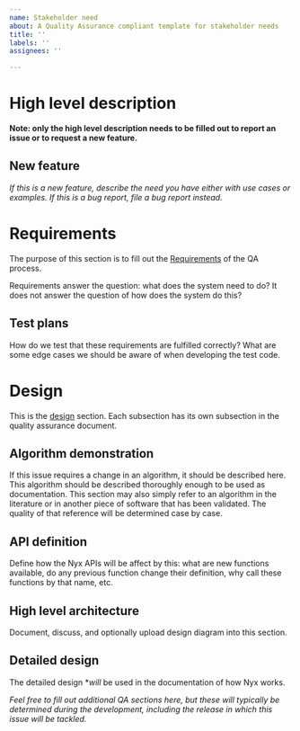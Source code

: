 ```yaml
---
name: Stakeholder need
about: A Quality Assurance compliant template for stakeholder needs
title: ''
labels: ''
assignees: ''

---
```


# High level description

**Note: only the high level description needs to be filled out to report an issue or to request a new feature.**

## New feature
_If this is a new feature, describe the need you have either with use cases or examples. If this is a bug report, file a bug report instead._

# Requirements
The purpose of this section is to fill out the [Requirements](https://quality.nyxspace.com/process/requirements/) of the QA process.

Requirements answer the question: what does the system need to do? It does not answer the question of how does the system do this?

## Test plans
How do we test that these requirements are fulfilled correctly? What are some edge cases we should be aware of when developing the test code.

# Design

This is the [design](https://quality.nyxspace.com/process/design/) section. Each subsection has its own subsection in the quality assurance document.

## Algorithm demonstration
If this issue requires a change in an algorithm, it should be described here. This algorithm should be described thoroughly enough to be used as documentation. This section may also simply refer to an algorithm in the literature or in another piece of software that has been validated. The quality of that reference will be determined case by case.

## API definition
Define how the Nyx APIs will be affect by this: what are new functions available, do any previous function change their definition, why call these functions by that name, etc.

## High level architecture
Document, discuss, and optionally upload design diagram into this section.

## Detailed design
The detailed design **will* be used in the documentation of how Nyx works. 

_Feel free to fill out additional QA sections here, but these will typically be determined during the development, including the release in which this issue will be tackled._
